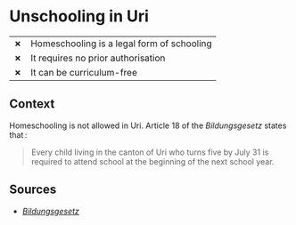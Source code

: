 # Unschooling in Uri
| | |
|-|-|
| __✗__ | Homeschooling is a legal form of schooling |
| __✗__ | It requires no prior authorisation |
| __✗__ | It can be curriculum-free |


## Context

Homeschooling is not allowed in Uri. Article 18 of the _Bildungsgesetz_ states that :

> Every child living in the canton of Uri who turns five by July 31 is required
> to attend school at the beginning of the next school year.


## Sources

* [_Bildungsgesetz_](https://www.ur.ch/_docn/268588/Entwurf_Bildungsgesetz_finale_Version.pdf#:~:text=Dieses%20Gesetz%20regelt%20die%20Bildung,die%20Privatschulen%20sowie%20andere%20Bildungsbereiche.&text=1%20Die%20Schule%20dient%20der,Sch%C3%BClerinnen%20und%20Sch%C3%BCler%20und%20Lernenden)
